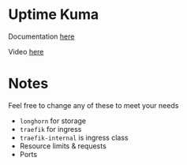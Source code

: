 # Uptime Kuma

Documentation [here](https://docs.technotim.live/posts/uptime-kuma/)

Video [here](https://www.youtube.com/watch?v=r_A5NKkAqZM)


# Notes

Feel free to change any of these to meet your needs

* `longhorn` for storage
* `traefik` for ingress
* `traefik-internal` is ingress class
* Resource limits & requests
* Ports